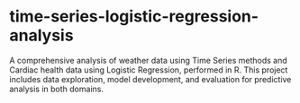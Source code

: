 # time-series-logistic-regression-analysis
A comprehensive analysis of weather data using Time Series methods and Cardiac health data using Logistic Regression, performed in R. This project includes data exploration, model development, and evaluation for predictive analysis in both domains.

